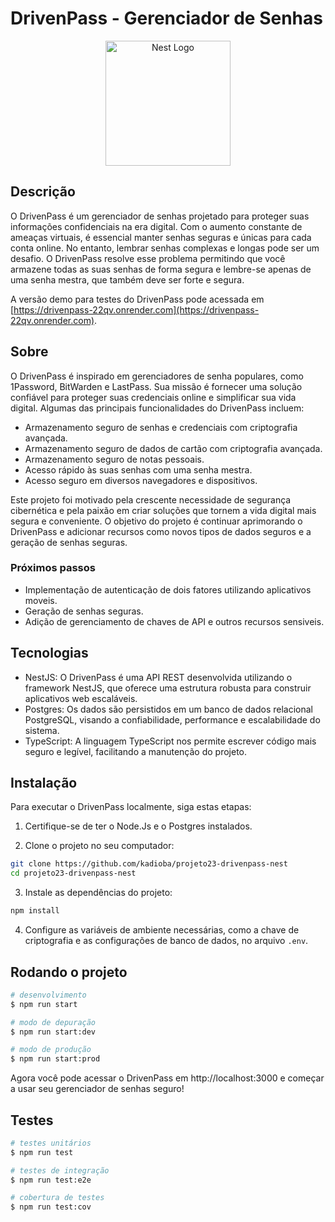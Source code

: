 # DrivenPass - Gerenciador de Senhas
<p align="center">
  <a href="http://nestjs.com/" target="blank"><img src="https://nestjs.com/img/logo-small.svg" width="200" alt="Nest Logo" /></a>
</p>

## Descrição
O DrivenPass é um gerenciador de senhas projetado para proteger suas informações confidenciais na era digital. Com o aumento constante de ameaças virtuais, é essencial manter senhas seguras e únicas para cada conta online. No entanto, lembrar senhas complexas e longas pode ser um desafio. O DrivenPass resolve esse problema permitindo que você armazene todas as suas senhas de forma segura e lembre-se apenas de uma senha mestra, que também deve ser forte e segura.

A versão demo para testes do DrivenPass pode acessada em [https://drivenpass-22qv.onrender.com](https://drivenpass-22qv.onrender.com).

## Sobre

O DrivenPass é inspirado em gerenciadores de senha populares, como 1Password, BitWarden e LastPass. Sua missão é fornecer uma solução confiável para proteger suas credenciais online e simplificar sua vida digital. Algumas das principais funcionalidades do DrivenPass incluem:

- Armazenamento seguro de senhas e credenciais com criptografia avançada.
- Armazenamento seguro de dados de cartão com criptografia avançada.
- Armazenamento seguro de notas pessoais.
- Acesso rápido às suas senhas com uma senha mestra.
- Acesso seguro em diversos navegadores e dispositivos.

Este projeto foi motivado pela crescente necessidade de segurança cibernética e pela paixão em criar soluções que tornem a vida digital mais segura e conveniente. O objetivo do projeto é continuar aprimorando o DrivenPass e adicionar recursos como novos tipos de dados seguros e a geração de senhas seguras.

### Próximos passos

- Implementação de autenticação de dois fatores utilizando aplicativos moveis.
- Geração de senhas seguras.
- Adição de gerenciamento de chaves de API e outros recursos sensiveis.

## Tecnologias
- NestJS: O DrivenPass é uma API REST desenvolvida utilizando o framework NestJS, que oferece uma estrutura robusta para construir aplicativos web escaláveis.
- Postgres: Os dados são persistidos em um banco de dados relacional PostgreSQL, visando a confiabilidade, performance e escalabilidade do sistema.
- TypeScript: A linguagem TypeScript nos permite escrever código mais seguro e legível, facilitando a manutenção do projeto.

## Instalação

Para executar o DrivenPass localmente, siga estas etapas:

1. Certifique-se de ter o Node.Js e o Postgres instalados.

2. Clone o projeto no seu computador:
```bash
git clone https://github.com/kadioba/projeto23-drivenpass-nest
cd projeto23-drivenpass-nest
```

3. Instale as dependências do projeto:
```bash
npm install
```
4. Configure as variáveis de ambiente necessárias, como a chave de criptografia e as configurações de banco de dados, no arquivo `.env`.

## Rodando o projeto

```bash
# desenvolvimento
$ npm run start

# modo de depuração
$ npm run start:dev

# modo de produção
$ npm run start:prod
```

Agora você pode acessar o DrivenPass em http://localhost:3000 e começar a usar seu gerenciador de senhas seguro!

## Testes

```bash
# testes unitários
$ npm run test

# testes de integração
$ npm run test:e2e

# cobertura de testes
$ npm run test:cov
```
